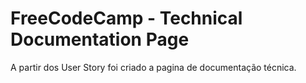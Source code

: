 # FreeCodeCamp - Technical Documentation Page 

A partir dos User Story foi criado a pagina de documentação técnica.

